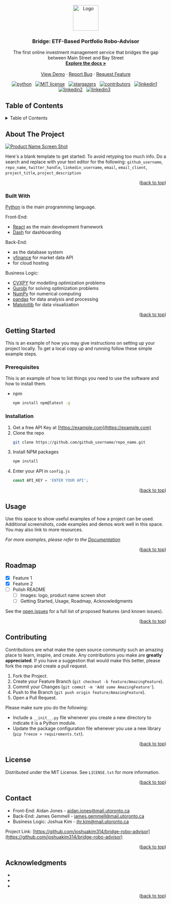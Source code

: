 <div id="top"></div>

<!-- PROJECT LOGO -->
<br />
<div align="center">
  <a href="https://github.com/github_username/repo_name">
    <img src="images/logo.png" alt="Logo" width="80" height="80">
  </a>

<h3 align="center">Bridge: ETF-Based Portfolio Robo-Advisor</h3>

  <p align="center">
    The first online investment management service that bridges the gap between Main Street and Bay Street
    <br />
    <a href="https://github.com/joshuakim314/bridge-robo-advisor"><strong>Explore the docs »</strong></a>
    <br />
    <br />
    <a href="https://github.com/joshuakim314/bridge-robo-advisor">View Demo</a>
    ·
    <a href="https://github.com/joshuakim314/bridge-robo-advisor/issues">Report Bug</a>
    ·
    <a href="https://github.com/joshuakim314/bridge-robo-advisor/issues">Request Feature</a>
  </p>
</div>


<!-- PROJECT SHIELDS -->
<!--
*** I'm using markdown "reference style" links for readability.
*** Reference links are enclosed in brackets [ ] instead of parentheses ( ).
*** See the bottom of this document for the declaration of the reference variables
*** for contributors-url, forks-url, etc. This is an optional, concise syntax you may use.
*** https://www.markdownguide.org/basic-syntax/#reference-style-links
-->
<p align="center">
    <a href="https://www.python.org/">
        <img src="https://img.shields.io/badge/python-v3-brightgreen.svg?style=flat-square"
            alt="python"></a> &nbsp;
    <a href="https://github.com/joshuakim314/bridge-robo-advisor/blob/master/LICENSE">
        <img src="https://img.shields.io/github/license/joshuakim314/bridge-robo-advisor.svg?style=flat-square"
            alt="MIT license"></a> &nbsp;
    <a href="https://github.com/joshuakim314/bridge-robo-advisor/stargazers">
      <img src="https://img.shields.io/github/stars/joshuakim314/bridge-robo-advisor.svg?style=flat-square"
            alt="stargazers"></a> &nbsp;
<!--
***    <a href="https://github.com/joshuakim314/bridge-robo-advisor/network/members">
***      <img src="https://img.shields.io/github/forks/joshuakim314/bridge-robo-advisor.svg?style=flat-square"
***            alt="forks"></a> &nbsp;
***    <a href="https://github.com/joshuakim314/bridge-robo-advisor/issues">
***      <img src="https://img.shields.io/github/issues/joshuakim314/bridge-robo-advisor.svg?style=flat-square"
***            alt=""></a> &nbsp;
-->
    <a href="https://github.com/joshuakim314/bridge-robo-advisor/graphs/contributors">
      <img src="https://img.shields.io/github/contributors/joshuakim314/bridge-robo-advisor.svg?style=flat-square"
            alt="contributors"></a> &nbsp;
    <a href="https://linkedin.com/in/joshuakim314">
      <img src="https://img.shields.io/badge/-Joshua%20Kim-lightgrey?style=flat-square&logo=linkedin&colorB=555"
            alt="linkedin1"></a> &nbsp;
    <a href="https://linkedin.com/in/aidanjones55">
      <img src="https://img.shields.io/badge/-Aidan%20Jones-lightgrey?style=flat-square&logo=linkedin&colorB=555"
            alt="linkedin2"></a> &nbsp;
    <a href="https://linkedin.com/in/james-gemmell-7162b417a">
      <img src="https://img.shields.io/badge/-James%20Gemmell-lightgrey?style=flat-square&logo=linkedin&colorB=555"
            alt="linkedin3"></a> &nbsp;
</p>


<!-- TABLE OF CONTENTS -->
## Table of Contents
<details>
  <summary>Table of Contents</summary>
  <ol>
    <li>
      <a href="#about-the-project">About The Project</a>
      <ul>
        <li><a href="#built-with">Built With</a></li>
      </ul>
    </li>
    <li>
      <a href="#getting-started">Getting Started</a>
      <ul>
        <li><a href="#prerequisites">Prerequisites</a></li>
        <li><a href="#installation">Installation</a></li>
      </ul>
    </li>
    <li><a href="#usage">Usage</a></li>
    <li><a href="#roadmap">Roadmap</a></li>
    <li><a href="#contributing">Contributing</a></li>
    <li><a href="#license">License</a></li>
    <li><a href="#contact">Contact</a></li>
    <li><a href="#acknowledgments">Acknowledgments</a></li>
  </ol>
</details>



<!-- ABOUT THE PROJECT -->
## About The Project

[![Product Name Screen Shot][product-screenshot]](https://example.com)

Here's a blank template to get started: To avoid retyping too much info. Do a search and replace with your text editor for the following: `github_username`, `repo_name`, `twitter_handle`, `linkedin_username`, `email`, `email_client`, `project_title`, `project_description`

<p align="right">(<a href="#top">back to top</a>)</p>



### Built With

[Python](https://www.python.org/) is the main programming language.

Front-End:
* [React](https://reactjs.org/) as the main development framework
* [Dash](https://plotly.com/dash/) for dashboarding

Back-End:
* []() as the database system
* [yfinance](https://pypi.org/project/yfinance/) for market data API
* []() for cloud hosting

Business Logic:
* [CVXPY](https://www.cvxpy.org/) for modelling optimization problems
* [Gurobi](https://www.gurobi.com/) for solving optimization problems
* [NumPy](https://numpy.org/) for numerical computing
* [pandas](https://pandas.pydata.org/) for data analysis and processing
* [Matplotlib](https://matplotlib.org/) for data visualization

<p align="right">(<a href="#top">back to top</a>)</p>



<!-- GETTING STARTED -->
## Getting Started

This is an example of how you may give instructions on setting up your project locally.
To get a local copy up and running follow these simple example steps.

### Prerequisites

This is an example of how to list things you need to use the software and how to install them.
* npm
  ```sh
  npm install npm@latest -g
  ```

### Installation

1. Get a free API Key at [https://example.com](https://example.com)
2. Clone the repo
   ```sh
   git clone https://github.com/github_username/repo_name.git
   ```
3. Install NPM packages
   ```sh
   npm install
   ```
4. Enter your API in `config.js`
   ```js
   const API_KEY = 'ENTER YOUR API';
   ```

<p align="right">(<a href="#top">back to top</a>)</p>



<!-- USAGE EXAMPLES -->
## Usage

Use this space to show useful examples of how a project can be used. Additional screenshots, code examples and demos work well in this space. You may also link to more resources.

_For more examples, please refer to the [Documentation](https://example.com)_

<p align="right">(<a href="#top">back to top</a>)</p>



<!-- ROADMAP -->
## Roadmap

- [x] Feature 1
- [x] Feature 2
- [ ] Polish README
    - [ ] Images: logo, product name screen shot
    - [ ] Getting Started, Usage, Roadmap, Acknowledgments

See the [open issues](https://github.com/joshuakim314/bridge-robo-advisor/issues) for a full list of proposed features (and known issues).

<p align="right">(<a href="#top">back to top</a>)</p>



<!-- CONTRIBUTING -->
## Contributing

Contributions are what make the open source community such an amazing place to learn, inspire, and create. Any contributions you make are **greatly appreciated**. If you have a suggestion that would make this better, please fork the repo and create a pull request. 

1. Fork the Project.
2. Create your Feature Branch (`git checkout -b feature/AmazingFeature`).
3. Commit your Changes (`git commit -m 'Add some AmazingFeature'`).
4. Push to the Branch (`git push origin feature/AmazingFeature`).
5. Open a Pull Request.

Please make sure you do the following:

* Include a `__init__.py` file whenever you create a new directory to indicate it is a Python module.
* Update the package configuration file whenever you use a new library (`pip freeze > requirements.txt`).

<p align="right">(<a href="#top">back to top</a>)</p>



<!-- LICENSE -->
## License

Distributed under the MIT License. See `LICENSE.txt` for more information.

<p align="right">(<a href="#top">back to top</a>)</p>



<!-- CONTACT -->
## Contact

* Front-End: Aidan Jones - aidan.jones@mail.utoronto.ca
* Back-End: James Gemmell - james.gemmell@mail.utoronto.ca
* Business Logic: Joshua Kim - jhr.kim@mail.utoronto.ca

Project Link: [https://github.com/joshuakim314/bridge-robo-advisor](https://github.com/joshuakim314/bridge-robo-advisor)

<p align="right">(<a href="#top">back to top</a>)</p>



<!-- ACKNOWLEDGMENTS -->
## Acknowledgments

* []()
* []()
* []()

<p align="right">(<a href="#top">back to top</a>)</p>



<!-- MARKDOWN LINKS & IMAGES -->
<!-- https://www.markdownguide.org/basic-syntax/#reference-style-links -->
[product-screenshot]: images/screenshot.png
